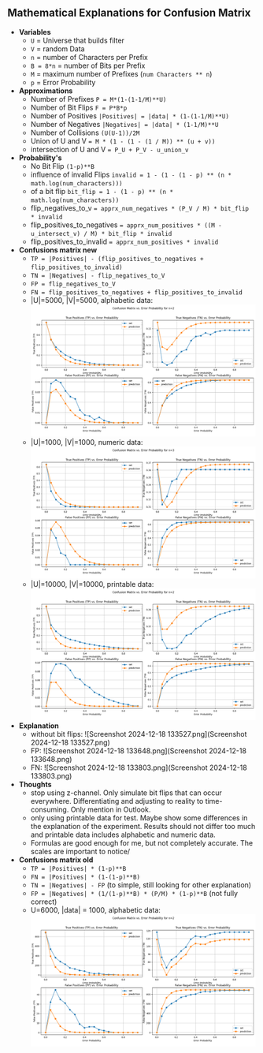 
## Mathematical Explanations for Confusion Matrix

- **Variables**
  - `U` = Universe that builds filter
  - `V` = random Data
  - `n` = number of Characters per Prefix
  - `B = 8*n` = number of Bits per Prefix
  - `M` = maximum number of Prefixes (`num Characters ** n`)
  - `p` = Error Probability
- **Approximations**
  - Number of Prefixes `P = M*(1-(1-1/M)**U)`
  - Number of Bit Flips `F = P*B*p`
  - Number of Positives `|Positives| = |data| * (1-(1-1/M)**U)`
  - Number of Negatives `|Negatives| = |data| * (1-1/M)**U`
  - Number of Collisions `(U(U-1))/2M` 
  - Union of U and V `= M * (1 - (1 - (1 / M)) ** (u + v))`
  - intersection of U and V `= P_U + P_V - u_union_v`
- **Probability's**
  - No Bit Flip `(1-p)**B`
  - influence of invalid Flips `invalid = 1 - (1 - (1 - p) ** (n * math.log(num_characters)))`
  - of a bit flip `bit_flip = 1 - (1 - p) ** (n * math.log(num_characters))`
  - flip_negatives_to_v `= apprx_num_negatives * (P_V / M) * bit_flip * invalid`
  - flip_positives_to_negatives `= apprx_num_positives * ((M - u_intersect_v) / M) * bit_flip * invalid`
  - flip_positives_to_invalid `= apprx_num_positives * invalid`
- **Confusions matrix new**
  - `TP = |Positives| - (flip_positives_to_negatives + flip_positives_to_invalid)`
  - `TN = |Negatives| - flip_negatives_to_V`
  - `FP = flip_negatives_to_V`
  - `FN = flip_positives_to_negatives + flip_positives_to_invalid`
  - |U|=5000, |V|=5000, alphabetic data:![Figure_19.png](Figure_19.png)
  - |U|=1000, |V|=1000, numeric data:  ![Figure_17.png](Figure_17.png)
  - |U|=10000, |V|=10000, printable data:![Figure_18.png](Figure_18.png)
- **Explanation**
  - without bit flips: ![Screenshot 2024-12-18 133527.png](Screenshot 2024-12-18 133527.png)
  - FP: ![Screenshot 2024-12-18 133648.png](Screenshot 2024-12-18 133648.png)
  - FN: ![Screenshot 2024-12-18 133803.png](Screenshot 2024-12-18 133803.png)
- **Thoughts**
  - stop using z-channel. Only simulate bit flips that can occur everywhere. 
  Differentiating and adjusting to reality to time-consuming. Only mention in Outlook.
  - only using printable data for test. Maybe show some differences in the explanation of the experiment.
  Results should not differ too much and printable data includes alphabetic and numeric data.
  - Formulas are good enough for me, but not completely accurate. The scales are important to notice/
- **Confusions matrix old**
  - `TP = |Positives| * (1-p)**B`
  - `FN = |Positives| * (1-(1-p)**B)`
  - `TN = |Negatives| - FP` (to simple, still looking for other explanation)
  - `FP = |Negatives| * (1/(1-p)**B) * (P/M) * (1-p)**B` (not fully correct)
  - U=6000, |data| = 1000, alphabetic data: ![Figure_15.png](Figure_15.png)